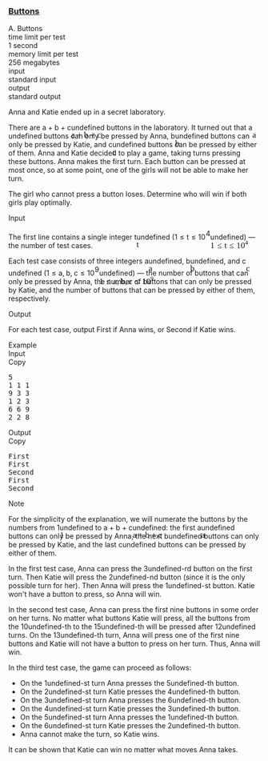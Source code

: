 <h3><a href="https://codeforces.com/contest/1858/problem/A" target="_blank" rel="noopener noreferrer">Buttons</a></h3>
<div class="header"><div class="title">A. Buttons</div><div class="time-limit"><div class="property-title">time limit per test</div>1 second</div><div class="memory-limit"><div class="property-title">memory limit per test</div>256 megabytes</div><div class="input-file input-standard"><div class="property-title">input</div>standard input</div><div class="output-file output-standard"><div class="property-title">output</div>standard output</div></div><div><p>Anna and Katie ended up in a secret laboratory.</p><p>There are <span class="MathJax_Preview" style="color: inherit;"><span class="MJXp-math" id="MJXp-Span-1"><span class="MJXp-mi MJXp-italic" id="MJXp-Span-2">a</span><span class="MJXp-mo" id="MJXp-Span-3" style="margin-left: 0.267em; margin-right: 0.267em;">+</span><span class="MJXp-mi MJXp-italic" id="MJXp-Span-4">b</span><span class="MJXp-mo" id="MJXp-Span-5" style="margin-left: 0.267em; margin-right: 0.267em;">+</span><span class="MJXp-mi MJXp-italic" id="MJXp-Span-6">c</span></span></span><span class="MathJax MathJax_Processed" id="MathJax-Element-1-Frame" tabindex="0" style=""><nobr><span class="math" id="MathJax-Span-1"><span style="display: inline-block; position: relative; width: 0em; height: 0px; font-size: 122%;"><span style="position: absolute;"><span class="mrow" id="MathJax-Span-2"><span class="mi" id="MathJax-Span-3" style="font-family: MathJax_Math-italic;">a</span><span class="mo" id="MathJax-Span-4" style="font-family: MathJax_Main; padding-left: 0.237em;">+</span><span class="mi" id="MathJax-Span-5" style="font-family: MathJax_Math-italic; padding-left: 0.237em;">b</span><span class="mo" id="MathJax-Span-6" style="font-family: MathJax_Main; padding-left: 0.237em;">+</span><span class="mi" id="MathJax-Span-7" style="font-family: MathJax_Math-italic; padding-left: 0.237em;">c</span></span></span></span></span></nobr></span>undefined buttons in the laboratory. It turned out that <span class="MathJax_Preview" style="color: inherit;"><span class="MJXp-math" id="MJXp-Span-7"><span class="MJXp-mi MJXp-italic" id="MJXp-Span-8">a</span></span></span><span class="MathJax MathJax_Processed" id="MathJax-Element-2-Frame" tabindex="0" style=""><nobr><span class="math" id="MathJax-Span-8"><span style="display: inline-block; position: relative; width: 0em; height: 0px; font-size: 122%;"><span style="position: absolute;"><span class="mrow" id="MathJax-Span-9"><span class="mi" id="MathJax-Span-10" style="font-family: MathJax_Math-italic;">a</span></span></span></span></span></nobr></span>undefined buttons can only be pressed by Anna, <span class="MathJax_Preview" style="color: inherit;"><span class="MJXp-math" id="MJXp-Span-9"><span class="MJXp-mi MJXp-italic" id="MJXp-Span-10">b</span></span></span><span class="MathJax MathJax_Processed" id="MathJax-Element-3-Frame" tabindex="0" style=""><nobr><span class="math" id="MathJax-Span-11"><span style="display: inline-block; position: relative; width: 0em; height: 0px; font-size: 122%;"><span style="position: absolute;"><span class="mrow" id="MathJax-Span-12"><span class="mi" id="MathJax-Span-13" style="font-family: MathJax_Math-italic;">b</span></span></span></span></span></nobr></span>undefined buttons can only be pressed by Katie, and <span class="MathJax_Preview" style="color: inherit;"><span class="MJXp-math" id="MJXp-Span-11"><span class="MJXp-mi MJXp-italic" id="MJXp-Span-12">c</span></span></span><span class="MathJax MathJax_Processed" id="MathJax-Element-4-Frame" tabindex="0" style=""><nobr><span class="math" id="MathJax-Span-14"><span style="display: inline-block; position: relative; width: 0em; height: 0px; font-size: 122%;"><span style="position: absolute;"><span class="mrow" id="MathJax-Span-15"><span class="mi" id="MathJax-Span-16" style="font-family: MathJax_Math-italic;">c</span></span></span></span></span></nobr></span>undefined buttons can be pressed by either of them. Anna and Katie decided to play a game, taking turns pressing these buttons. Anna makes the first turn. Each button can be pressed at most once, so at some point, one of the girls will not be able to make her turn.</p><p>The girl who cannot press a button loses. Determine who will win if both girls play optimally.</p></div><div class="input-specification"><div class="section-title">Input</div><p>The first line contains a single integer <span class="MathJax_Preview" style="color: inherit;"><span class="MJXp-math" id="MJXp-Span-13"><span class="MJXp-mi MJXp-italic" id="MJXp-Span-14">t</span></span></span><span class="MathJax MathJax_Processed" id="MathJax-Element-5-Frame" tabindex="0" style=""><nobr><span class="math" id="MathJax-Span-17"><span style="display: inline-block; position: relative; width: 0em; height: 0px; font-size: 122%;"><span style="position: absolute;"><span class="mrow" id="MathJax-Span-18"><span class="mi" id="MathJax-Span-19" style="font-family: MathJax_Math-italic;">t</span></span></span></span></span></nobr></span>undefined (<span class="MathJax_Preview" style="color: inherit;"><span class="MJXp-math" id="MJXp-Span-15"><span class="MJXp-mn" id="MJXp-Span-16">1</span><span class="MJXp-mo" id="MJXp-Span-17" style="margin-left: 0.333em; margin-right: 0.333em;">≤</span><span class="MJXp-mi MJXp-italic" id="MJXp-Span-18">t</span><span class="MJXp-mo" id="MJXp-Span-19" style="margin-left: 0.333em; margin-right: 0.333em;">≤</span><span class="MJXp-msubsup" id="MJXp-Span-20"><span class="MJXp-mn" id="MJXp-Span-21" style="margin-right: 0.05em;">10</span><span class="MJXp-mn MJXp-script" id="MJXp-Span-22" style="vertical-align: 0.5em;">4</span></span></span></span><span class="MathJax MathJax_Processed" id="MathJax-Element-6-Frame" tabindex="0" style=""><nobr><span class="math" id="MathJax-Span-20"><span style="display: inline-block; position: relative; width: 0em; height: 0px; font-size: 122%;"><span style="position: absolute;"><span class="mrow" id="MathJax-Span-21"><span class="mn" id="MathJax-Span-22" style="font-family: MathJax_Main;">1</span><span class="mo" id="MathJax-Span-23" style="font-family: MathJax_Main; padding-left: 0.296em;">≤</span><span class="mi" id="MathJax-Span-24" style="font-family: MathJax_Math-italic; padding-left: 0.296em;">t</span><span class="mo" id="MathJax-Span-25" style="font-family: MathJax_Main; padding-left: 0.296em;">≤</span><span class="msubsup" id="MathJax-Span-26" style="padding-left: 0.296em;"><span style="display: inline-block; position: relative; width: 1.408em; height: 0px;"><span style="position: absolute; clip: rect(3.165em, 1000.94em, 4.16em, -999.997em); top: -3.978em; left: 0em;"><span class="mn" id="MathJax-Span-27" style="font-family: MathJax_Main;">10</span><span style="display: inline-block; width: 0px; height: 3.984em;"></span></span><span style="position: absolute; top: -4.388em; left: 0.998em;"><span class="mn" id="MathJax-Span-28" style="font-size: 70.7%; font-family: MathJax_Main;">4</span><span style="display: inline-block; width: 0px; height: 3.984em;"></span></span></span></span></span></span></span></span></nobr></span>undefined)&nbsp;— the number of test cases.</p><p>Each test case consists of three integers <span class="MathJax_Preview" style="color: inherit;"><span class="MJXp-math" id="MJXp-Span-23"><span class="MJXp-mi MJXp-italic" id="MJXp-Span-24">a</span></span></span><span class="MathJax MathJax_Processed" id="MathJax-Element-7-Frame" tabindex="0" style=""><nobr><span class="math" id="MathJax-Span-29"><span style="display: inline-block; position: relative; width: 0em; height: 0px; font-size: 122%;"><span style="position: absolute;"><span class="mrow" id="MathJax-Span-30"><span class="mi" id="MathJax-Span-31" style="font-family: MathJax_Math-italic;">a</span></span></span></span></span></nobr></span>undefined, <span class="MathJax_Preview" style="color: inherit;"><span class="MJXp-math" id="MJXp-Span-25"><span class="MJXp-mi MJXp-italic" id="MJXp-Span-26">b</span></span></span><span class="MathJax MathJax_Processed" id="MathJax-Element-8-Frame" tabindex="0" style=""><nobr><span class="math" id="MathJax-Span-32"><span style="display: inline-block; position: relative; width: 0em; height: 0px; font-size: 122%;"><span style="position: absolute;"><span class="mrow" id="MathJax-Span-33"><span class="mi" id="MathJax-Span-34" style="font-family: MathJax_Math-italic;">b</span></span></span></span></span></nobr></span>undefined, and <span class="MathJax_Preview" style="color: inherit;"><span class="MJXp-math" id="MJXp-Span-27"><span class="MJXp-mi MJXp-italic" id="MJXp-Span-28">c</span></span></span><span class="MathJax MathJax_Processed" id="MathJax-Element-9-Frame" tabindex="0" style=""><nobr><span class="math" id="MathJax-Span-35"><span style="display: inline-block; position: relative; width: 0em; height: 0px; font-size: 122%;"><span style="position: absolute;"><span class="mrow" id="MathJax-Span-36"><span class="mi" id="MathJax-Span-37" style="font-family: MathJax_Math-italic;">c</span></span></span></span></span></nobr></span>undefined (<span class="MathJax_Preview" style="color: inherit;"><span class="MJXp-math" id="MJXp-Span-29"><span class="MJXp-mn" id="MJXp-Span-30">1</span><span class="MJXp-mo" id="MJXp-Span-31" style="margin-left: 0.333em; margin-right: 0.333em;">≤</span><span class="MJXp-mi MJXp-italic" id="MJXp-Span-32">a</span><span class="MJXp-mo" id="MJXp-Span-33" style="margin-left: 0em; margin-right: 0.222em;">,</span><span class="MJXp-mi MJXp-italic" id="MJXp-Span-34">b</span><span class="MJXp-mo" id="MJXp-Span-35" style="margin-left: 0em; margin-right: 0.222em;">,</span><span class="MJXp-mi MJXp-italic" id="MJXp-Span-36">c</span><span class="MJXp-mo" id="MJXp-Span-37" style="margin-left: 0.333em; margin-right: 0.333em;">≤</span><span class="MJXp-msubsup" id="MJXp-Span-38"><span class="MJXp-mn" id="MJXp-Span-39" style="margin-right: 0.05em;">10</span><span class="MJXp-mn MJXp-script" id="MJXp-Span-40" style="vertical-align: 0.5em;">9</span></span></span></span><span class="MathJax MathJax_Processed" id="MathJax-Element-10-Frame" tabindex="0" style=""><nobr><span class="math" id="MathJax-Span-38"><span style="display: inline-block; position: relative; width: 0em; height: 0px; font-size: 122%;"><span style="position: absolute;"><span class="mrow" id="MathJax-Span-39"><span class="mn" id="MathJax-Span-40" style="font-family: MathJax_Main;">1</span><span class="mo" id="MathJax-Span-41" style="font-family: MathJax_Main; padding-left: 0.296em;">≤</span><span class="mi" id="MathJax-Span-42" style="font-family: MathJax_Math-italic; padding-left: 0.296em;">a</span><span class="mo" id="MathJax-Span-43" style="font-family: MathJax_Main;">,</span><span class="mi" id="MathJax-Span-44" style="font-family: MathJax_Math-italic; padding-left: 0.179em;">b</span><span class="mo" id="MathJax-Span-45" style="font-family: MathJax_Main;">,</span><span class="mi" id="MathJax-Span-46" style="font-family: MathJax_Math-italic; padding-left: 0.179em;">c</span><span class="mo" id="MathJax-Span-47" style="font-family: MathJax_Main; padding-left: 0.296em;">≤</span><span class="msubsup" id="MathJax-Span-48" style="padding-left: 0.296em;"><span style="display: inline-block; position: relative; width: 1.408em; height: 0px;"><span style="position: absolute; clip: rect(3.165em, 1000.94em, 4.16em, -999.997em); top: -3.978em; left: 0em;"><span class="mn" id="MathJax-Span-49" style="font-family: MathJax_Main;">10</span><span style="display: inline-block; width: 0px; height: 3.984em;"></span></span><span style="position: absolute; top: -4.388em; left: 0.998em;"><span class="mn" id="MathJax-Span-50" style="font-size: 70.7%; font-family: MathJax_Main;">9</span><span style="display: inline-block; width: 0px; height: 3.984em;"></span></span></span></span></span></span></span></span></nobr></span>undefined)&nbsp;— the number of buttons that can only be pressed by Anna, the number of buttons that can only be pressed by Katie, and the number of buttons that can be pressed by either of them, respectively.</p></div><div class="output-specification"><div class="section-title">Output</div><p>For each test case, output <span class="tex-font-style-tt">First</span> if Anna wins, or <span class="tex-font-style-tt">Second</span> if Katie wins.</p></div><div class="sample-tests"><div class="section-title">Example</div><div class="sample-test"><div class="input"><div class="title">Input<div title="Copy" data-clipboard-target="#id003785886963621895" id="id0019771699483674454" class="input-output-copier">Copy</div></div><pre id="id003785886963621895"><div class="test-example-line test-example-line-even test-example-line-0">5</div><div class="test-example-line test-example-line-odd test-example-line-1">1 1 1</div><div class="test-example-line test-example-line-even test-example-line-2">9 3 3</div><div class="test-example-line test-example-line-odd test-example-line-3">1 2 3</div><div class="test-example-line test-example-line-even test-example-line-4">6 6 9</div><div class="test-example-line test-example-line-odd test-example-line-5">2 2 8</div></pre></div><div class="output"><div class="title">Output<div title="Copy" data-clipboard-target="#id006981599185602796" id="id0044472014251802705" class="input-output-copier">Copy</div></div><pre id="id006981599185602796">First
First
Second
First
Second
</pre></div></div></div><div class="note"><div class="section-title">Note</div><p>For the simplicity of the explanation, we will numerate the buttons by the numbers from <span class="MathJax_Preview" style="color: inherit;"><span class="MJXp-math" id="MJXp-Span-41"><span class="MJXp-mn" id="MJXp-Span-42">1</span></span></span><span class="MathJax MathJax_Processed" id="MathJax-Element-11-Frame" tabindex="0" style=""><nobr><span class="math" id="MathJax-Span-51"><span style="display: inline-block; position: relative; width: 0em; height: 0px; font-size: 122%;"><span style="position: absolute;"><span class="mrow" id="MathJax-Span-52"><span class="mn" id="MathJax-Span-53" style="font-family: MathJax_Main;">1</span></span></span></span></span></nobr></span>undefined to <span class="MathJax_Preview" style="color: inherit;"><span class="MJXp-math" id="MJXp-Span-43"><span class="MJXp-mi MJXp-italic" id="MJXp-Span-44">a</span><span class="MJXp-mo" id="MJXp-Span-45" style="margin-left: 0.267em; margin-right: 0.267em;">+</span><span class="MJXp-mi MJXp-italic" id="MJXp-Span-46">b</span><span class="MJXp-mo" id="MJXp-Span-47" style="margin-left: 0.267em; margin-right: 0.267em;">+</span><span class="MJXp-mi MJXp-italic" id="MJXp-Span-48">c</span></span></span><span class="MathJax MathJax_Processed" id="MathJax-Element-12-Frame" tabindex="0" style=""><nobr><span class="math" id="MathJax-Span-54"><span style="display: inline-block; position: relative; width: 0em; height: 0px; font-size: 122%;"><span style="position: absolute;"><span class="mrow" id="MathJax-Span-55"><span class="mi" id="MathJax-Span-56" style="font-family: MathJax_Math-italic;">a</span><span class="mo" id="MathJax-Span-57" style="font-family: MathJax_Main; padding-left: 0.237em;">+</span><span class="mi" id="MathJax-Span-58" style="font-family: MathJax_Math-italic; padding-left: 0.237em;">b</span><span class="mo" id="MathJax-Span-59" style="font-family: MathJax_Main; padding-left: 0.237em;">+</span><span class="mi" id="MathJax-Span-60" style="font-family: MathJax_Math-italic; padding-left: 0.237em;">c</span></span></span></span></span></nobr></span>undefined: the first <span class="MathJax_Preview" style="color: inherit;"><span class="MJXp-math" id="MJXp-Span-49"><span class="MJXp-mi MJXp-italic" id="MJXp-Span-50">a</span></span></span><span class="MathJax MathJax_Processed" id="MathJax-Element-13-Frame" tabindex="0" style=""><nobr><span class="math" id="MathJax-Span-61"><span style="display: inline-block; position: relative; width: 0em; height: 0px; font-size: 122%;"><span style="position: absolute;"><span class="mrow" id="MathJax-Span-62"><span class="mi" id="MathJax-Span-63" style="font-family: MathJax_Math-italic;">a</span></span></span></span></span></nobr></span>undefined buttons can only be pressed by Anna, the next <span class="MathJax_Preview" style="color: inherit;"><span class="MJXp-math" id="MJXp-Span-51"><span class="MJXp-mi MJXp-italic" id="MJXp-Span-52">b</span></span></span><span class="MathJax MathJax_Processing" id="MathJax-Element-14-Frame" tabindex="0"></span>undefined buttons can only be pressed by Katie, and the last <span class="MathJax_Preview" style="color: inherit;"><span class="MJXp-math" id="MJXp-Span-53"><span class="MJXp-mi MJXp-italic" id="MJXp-Span-54">c</span></span></span><span class="MathJax MathJax_Processing" id="MathJax-Element-15-Frame" tabindex="0"></span>undefined buttons can be pressed by either of them.</p><p>In the first test case, Anna can press the <span class="MathJax_Preview" style="color: inherit;"><span class="MJXp-math" id="MJXp-Span-55"><span class="MJXp-mn" id="MJXp-Span-56">3</span></span></span><span class="MathJax MathJax_Processing" id="MathJax-Element-16-Frame" tabindex="0"></span>undefined-rd button on the first turn. Then Katie will press the <span class="MathJax_Preview" style="color: inherit;"><span class="MJXp-math" id="MJXp-Span-57"><span class="MJXp-mn" id="MJXp-Span-58">2</span></span></span><span class="MathJax MathJax_Processing" id="MathJax-Element-17-Frame" tabindex="0"></span>undefined-nd button (since it is the only possible turn for her). Then Anna will press the <span class="MathJax_Preview" style="color: inherit;"><span class="MJXp-math" id="MJXp-Span-59"><span class="MJXp-mn" id="MJXp-Span-60">1</span></span></span><span class="MathJax MathJax_Processing" id="MathJax-Element-18-Frame" tabindex="0"></span>undefined-st button. Katie won't have a button to press, so Anna will win.</p><p>In the second test case, Anna can press the first nine buttons in some order on her turns. No matter what buttons Katie will press, all the buttons from the <span class="MathJax_Preview" style="color: inherit;"><span class="MJXp-math" id="MJXp-Span-61"><span class="MJXp-mn" id="MJXp-Span-62">10</span></span></span><span class="MathJax MathJax_Processing" id="MathJax-Element-19-Frame" tabindex="0"></span>undefined-th to the <span class="MathJax_Preview" style="color: inherit;"><span class="MJXp-math" id="MJXp-Span-63"><span class="MJXp-mn" id="MJXp-Span-64">15</span></span></span><span class="MathJax MathJax_Processing" id="MathJax-Element-20-Frame" tabindex="0"></span>undefined-th will be pressed after <span class="MathJax_Preview" style="color: inherit;"><span class="MJXp-math" id="MJXp-Span-65"><span class="MJXp-mn" id="MJXp-Span-66">12</span></span></span><span class="MathJax MathJax_Processing" id="MathJax-Element-21-Frame" tabindex="0"></span>undefined turns. On the <span class="MathJax_Preview" style="color: inherit;"><span class="MJXp-math" id="MJXp-Span-67"><span class="MJXp-mn" id="MJXp-Span-68">13</span></span></span><span class="MathJax MathJax_Processing" id="MathJax-Element-22-Frame" tabindex="0"></span>undefined-th turn, Anna will press one of the first nine buttons and Katie will not have a button to press on her turn. Thus, Anna will win.</p><p>In the third test case, the game can proceed as follows: </p><ul> <li> On the <span class="MathJax_Preview" style="color: inherit;"><span class="MJXp-math" id="MJXp-Span-69"><span class="MJXp-mn" id="MJXp-Span-70">1</span></span></span><span class="MathJax MathJax_Processing" id="MathJax-Element-23-Frame" tabindex="0"></span>undefined-st turn Anna presses the <span class="MathJax_Preview" style="color: inherit;"><span class="MJXp-math" id="MJXp-Span-71"><span class="MJXp-mn" id="MJXp-Span-72">5</span></span></span><span class="MathJax MathJax_Processing" id="MathJax-Element-24-Frame" tabindex="0"></span>undefined-th button. </li><li> On the <span class="MathJax_Preview" style="color: inherit;"><span class="MJXp-math" id="MJXp-Span-73"><span class="MJXp-mn" id="MJXp-Span-74">2</span></span></span><span class="MathJax MathJax_Processing" id="MathJax-Element-25-Frame" tabindex="0"></span>undefined-st turn Katie presses the <span class="MathJax_Preview" style="color: inherit;"><span class="MJXp-math" id="MJXp-Span-75"><span class="MJXp-mn" id="MJXp-Span-76">4</span></span></span><span class="MathJax MathJax_Processing" id="MathJax-Element-26-Frame" tabindex="0"></span>undefined-th button. </li><li> On the <span class="MathJax_Preview" style="color: inherit;"><span class="MJXp-math" id="MJXp-Span-77"><span class="MJXp-mn" id="MJXp-Span-78">3</span></span></span><span class="MathJax MathJax_Processing" id="MathJax-Element-27-Frame" tabindex="0"></span>undefined-st turn Anna presses the <span class="MathJax_Preview" style="color: inherit;"><span class="MJXp-math" id="MJXp-Span-79"><span class="MJXp-mn" id="MJXp-Span-80">6</span></span></span><span class="MathJax MathJax_Processing" id="MathJax-Element-28-Frame" tabindex="0"></span>undefined-th button. </li><li> On the <span class="MathJax_Preview" style="color: inherit;"><span class="MJXp-math" id="MJXp-Span-81"><span class="MJXp-mn" id="MJXp-Span-82">4</span></span></span><span class="MathJax MathJax_Processing" id="MathJax-Element-29-Frame" tabindex="0"></span>undefined-st turn Katie presses the <span class="MathJax_Preview" style="color: inherit;"><span class="MJXp-math" id="MJXp-Span-83"><span class="MJXp-mn" id="MJXp-Span-84">3</span></span></span><span class="MathJax MathJax_Processing" id="MathJax-Element-30-Frame" tabindex="0"></span>undefined-th button. </li><li> On the <span class="MathJax_Preview" style="color: inherit;"><span class="MJXp-math" id="MJXp-Span-85"><span class="MJXp-mn" id="MJXp-Span-86">5</span></span></span><span class="MathJax MathJax_Processing" id="MathJax-Element-31-Frame" tabindex="0"></span>undefined-st turn Anna presses the <span class="MathJax_Preview" style="color: inherit;"><span class="MJXp-math" id="MJXp-Span-87"><span class="MJXp-mn" id="MJXp-Span-88">1</span></span></span><span class="MathJax MathJax_Processing" id="MathJax-Element-32-Frame" tabindex="0"></span>undefined-th button. </li><li> On the <span class="MathJax_Preview" style="color: inherit;"><span class="MJXp-math" id="MJXp-Span-89"><span class="MJXp-mn" id="MJXp-Span-90">6</span></span></span><span class="MathJax MathJax_Processing" id="MathJax-Element-33-Frame" tabindex="0"></span>undefined-st turn Katie presses the <span class="MathJax_Preview" style="color: inherit;"><span class="MJXp-math" id="MJXp-Span-91"><span class="MJXp-mn" id="MJXp-Span-92">2</span></span></span><span class="MathJax MathJax_Processing" id="MathJax-Element-34-Frame" tabindex="0"></span>undefined-th button. </li><li> Anna cannot make the turn, so Katie wins. </li></ul><p>It can be shown that Katie can win no matter what moves Anna takes.</p></div>